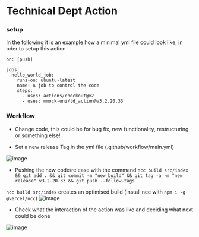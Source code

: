 # Technical Dept Action

### setup

In the following it is an example how a minimal yml file could look like, in oder to setup this action 

```
on: [push]

jobs:
  hello_world_job:
    runs-on: ubuntu-latest
    name: A job to control the code
    steps:
      - uses: actions/checkout@v2
      - uses: mmock-uni/td_action@v3.2.20.33
```

### Workflow

- Change code, this could be for bug fix, new functionality, restructuring or something else!

- Set a new release Tag in the yml file (.github/workflow/main.yml)

![image](https://user-images.githubusercontent.com/23076328/93134549-3245e900-f6d9-11ea-8bac-e725148cd7de.png)

- Pushing the new code/release with the command `ncc build src/index && git add . && git commit -m "new build" && git tag -a -m "new release" v3.2.20.33 && git push --follow-tags`

 `ncc build src/index` creates an optimised build (install ncc with `npm i -g @vercel/ncc`)
 ![image](https://user-images.githubusercontent.com/23076328/93134616-4a1d6d00-f6d9-11ea-8e3e-0c023fd25da6.png)
 
- Check what the interaction of the action was like and deciding what next could be done

![image](https://user-images.githubusercontent.com/23076328/93134976-dc257580-f6d9-11ea-9ce5-caa0341cb55a.png)
